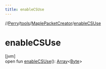 ```yaml
---
title: enableCSUse
---
```

//[Perry](../../../index.html)/[tools](../index.html)/[MaplePacketCreator](index.html)/[enableCSUse](enable-c-s-use.html)



# enableCSUse



[jvm]\
open fun [enableCSUse](enable-c-s-use.html)(): [Array](https://kotlinlang.org/api/latest/jvm/stdlib/kotlin/-array/index.html)&lt;[Byte](https://kotlinlang.org/api/latest/jvm/stdlib/kotlin/-byte/index.html)&gt;




